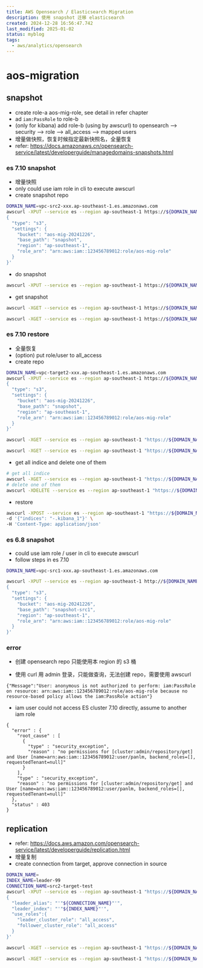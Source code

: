```yaml
---
title: AWS Opensearch / Elasticsearch Migration
description: 使用 snapshot 迁移 elasticsearch
created: 2024-12-28 16:56:47.742
last_modified: 2025-01-02
status: myblog
tags:
  - aws/analytics/opensearch
---
```


# aos-migration

## snapshot
- create role-a aos-mig-role, see detail in refer chapter
- ad `iam:PassRole` to role-b
- (only for kibana) add role-b (using by awscurl) to opensearch --> security --> role --> all_access --> mapped users
- 增量做快照，恢复时候指定最新快照名，全量恢复
- refer: https://docs.amazonaws.cn/opensearch-service/latest/developerguide/managedomains-snapshots.html
### es 7.10 snapshot
- 增量快照
- only could use iam role in cli to execute awscurl 
- create snapshot repo
```sh
DOMAIN_NAME=vpc-src2-xxx.ap-southeast-1.es.amazonaws.com
awscurl -XPUT --service es --region ap-southeast-1 https://${DOMAIN_NAME}/_snapshot/snapshot-repo-1 -H 'Content-Type: application/json' -d ' 
{
  "type": "s3",
  "settings": {
    "bucket": "aos-mig-20241226",
    "base_path": "snapshot",
    "region": "ap-southeast-1",
    "role_arn": "arn:aws:iam::123456789012:role/aos-mig-role"
  }
}'

```
- do snapshot
```sh
awscurl -XPUT --service es --region ap-southeast-1 https://${DOMAIN_NAME}/_snapshot/snapshot-repo-1/snapshot-1

```
- get snapshot
```sh
awscurl -XGET --service es --region ap-southeast-1 https://${DOMAIN_NAME}/_snapshot/_status

awscurl -XGET --service es --region ap-southeast-1 https://${DOMAIN_NAME}/_snapshot/snapshot-repo-1/_all?pretty

```

### es 7.10 restore
- 全量恢复
- (option) put role/user to all_access
- create repo
```sh
DOMAIN_NAME=vpc-target2-xxx.ap-southeast-1.es.amazonaws.com
awscurl -XPUT --service es --region ap-southeast-1 https://${DOMAIN_NAME}/_snapshot/snapshot-repo-1 -H 'Content-Type: application/json' -d ' 
{
  "type": "s3",
  "settings": {
    "bucket": "aos-mig-20241226",
    "base_path": "snapshot",
    "region": "ap-southeast-1",
    "role_arn": "arn:aws:iam::123456789012:role/aos-mig-role"
  }
}'

awscurl -XGET --service es --region ap-southeast-1 "https://${DOMAIN_NAME}/_snapshot/snapshot-repo-1/_all?pretty"

awscurl -XGET --service es --region ap-southeast-1 "https://${DOMAIN_NAME}/_snapshot?pretty"

```
- get all indice and delete one of them
```sh
# get all indice
awscurl -XGET --service es --region ap-southeast-1 "https://${DOMAIN_NAME}/_all"
# delete one of them 
awscurl -XDELETE --service es --region ap-southeast-1 "https://${DOMAIN_NAME}/.kibana_1"

```
- restore
```sh
awscurl -XPOST --service es --region ap-southeast-1 "https://${DOMAIN_NAME}/_snapshot/snapshot-repo-1/snapshot-1/_restore" \
-d '{"indices": "-.kibana_1"}' \
-H 'Content-Type: application/json'

```

### es 6.8 snapshot
- could use iam role / user in cli to execute awscurl 
- follow steps in es 7.10
```sh
DOMAIN_NAME=vpc-src1-xxx.ap-southeast-1.es.amazonaws.com

awscurl -XPUT --service es --region ap-southeast-1 http://${DOMAIN_NAME}/_snapshot/snapshot-repo-1 -H 'Content-Type: application/json' -d ' 
{
  "type": "s3",
  "settings": {
    "bucket": "aos-mig-20241226",
    "base_path": "snapshot-src1",
    "region": "ap-southeast-1",
    "role_arn": "arn:aws:iam::123456789012:role/aos-mig-role"
  }
}'

```

### error
- 创建 opensearch repo 只能使用本 region 的 s3 桶

- 使用 curl 用 admin 登录，只能做查询，无法创建 repo，需要使用 awscurl
```
{"Message":"User: anonymous is not authorized to perform: iam:PassRole on resource: arn:aws:iam::123456789012:role/aos-mig-role because no resource-based policy allows the iam:PassRole action"}

```

- iam user could not access ES cluster 7.10 directly, assume to another iam role 
```
{
  "error" : {
    "root_cause" : [
      {
        "type" : "security_exception",
        "reason" : "no permissions for [cluster:admin/repository/get] and User [name=arn:aws:iam::123456789012:user/panlm, backend_roles=[], requestedTenant=null]"
      }
    ],
    "type" : "security_exception",
    "reason" : "no permissions for [cluster:admin/repository/get] and User [name=arn:aws:iam::123456789012:user/panlm, backend_roles=[], requestedTenant=null]"
  },
  "status" : 403
}
```


## replication
- refer: https://docs.aws.amazon.com/opensearch-service/latest/developerguide/replication.html
- 增量复制
- create connection from target, approve connection in source

```sh
DOMAIN_NAME=
INDEX_NAME=leader-99
CONNECTION_NAME=src2-target-test
awscurl -XPUT --service es --region ap-southeast-1 "https://${DOMAIN_NAME}/_plugins/_replication/${INDEX_NAME}/_start" -H 'Content-Type: application/json' -d ' 
{
  "leader_alias": "'"${CONNECTION_NAME}"'",
  "leader_index": "'"${INDEX_NAME}"'",
  "use_roles":{
    "leader_cluster_role": "all_access",
    "follower_cluster_role": "all_access"
  }
}'

awscurl -XGET --service es --region ap-southeast-1 "https://${DOMAIN_NAME}/_plugins/_replication/${INDEX_NAME}/_status?pretty"

awscurl -XGET --service es --region ap-southeast-1 "https://${DOMAIN_NAME}/${INDEX_NAME}/_search?pretty"

```



